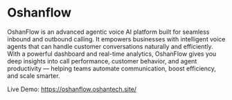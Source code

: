 # Oshanflow

OshanFlow is an advanced agentic voice AI platform built for seamless inbound and outbound calling. It empowers businesses with intelligent voice agents that can handle customer conversations naturally and efficiently. With a powerful dashboard and real-time analytics, OshanFlow gives you deep insights into call performance, customer behavior, and agent productivity — helping teams automate communication, boost efficiency, and scale smarter.

Live Demo: https://oshanflow.oshantech.site/

